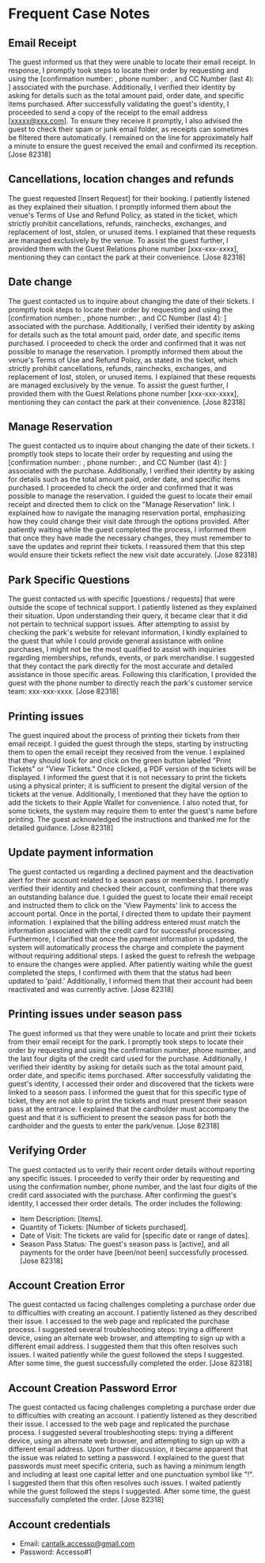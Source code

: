 # Frequent Case Notes
## Email Receipt
The guest informed us that they were unable to locate their email receipt. In response, I promptly took steps to locate their order by requesting and using the [confirmation number: , phone number: , and CC Number (last 4): ] associated with the purchase. Additionally, I verified their identity by asking for details such as the total amount paid, order date, and specific items purchased. After successfully validating the guest's identity, I proceeded to send a copy of the receipt to the email address [xxxxx@xxx.com]. To ensure they receive it promptly, I also advised the guest to check their spam or junk email folder, as receipts can sometimes be filtered there automatically. I remained on the line for approximately half a minute to ensure the guest received the email and confirmed its reception.[Jose 82318]
## Cancellations, location changes and refunds
The guest requested [Insert Request] for their booking. I patiently listened as they explained their situation. I promptly informed them about the venue's Terms of Use and Refund Policy, as stated in the ticket, which strictly prohibit cancellations, refunds, rainchecks, exchanges, and replacement of lost, stolen, or unused items. I explained that these requests are managed exclusively by the venue. To assist the guest further, I provided them with the Guest Relations phone number [xxx-xxx-xxxx], mentioning they can contact the park at their convenience. [Jose 82318]
## Date change
The guest contacted us to inquire about changing the date of their tickets. I promptly took steps to locate their order by requesting and using the [confirmation number: , phone number: , and CC Number (last 4): ] associated with the purchase. Additionally, I verified their identity by asking for details such as the total amount paid, order date, and specific items purchased. I proceeded to check the order and confirmed that it was not possible to manage the reservation. I promptly informed them about the venue's Terms of Use and Refund Policy, as stated in the ticket, which strictly prohibit cancellations, refunds, rainchecks, exchanges, and replacement of lost, stolen, or unused items. I explained that these requests are managed exclusively by the venue. To assist the guest further, I provided them with the Guest Relations phone number [xxx-xxx-xxxx], mentioning they can contact the park at their convenience. [Jose 82318]
## Manage Reservation
The guest contacted us to inquire about changing the date of their tickets. I promptly took steps to locate their order by requesting and using the [confirmation number: , phone number: , and CC Number (last 4): ] associated with the purchase. Additionally, I verified their identity by asking for details such as the total amount paid, order date, and specific items purchased. I proceeded to check the order and confirmed that it was possible to manage the reservation. I guided the guest to locate their email receipt and directed them to click on the "Manage Reservation" link. I explained how to navigate the managing reservation portal, emphasizing how they could change their visit date through the options provided. After patiently waiting while the guest completed the process, I informed them that once they have made the necessary changes, they must remember to save the updates and reprint their tickets. I reassured them that this step would ensure their tickets reflect the new visit date accurately. [Jose 82318]
## Park Specific Questions
The guest contacted us with specific [questions / requests] that were outside the scope of technical support. I patiently listened as they explained their situation. Upon understanding their query, it became clear that it did not pertain to technical support issues. After attempting to assist by checking the park's website for relevant information, I kindly explained to the guest that while I could provide general assistance with online purchases, I might not be the most qualified to assist with inquiries regarding memberships, refunds, events, or park merchandise. I suggested that they contact the park directly for the most accurate and detailed assistance in those specific areas. Following this clarification, I provided the guest with the phone number to directly reach the park's customer service team: xxx-xxx-xxxx. [Jose 82318]
## Printing issues
The guest inquired about the process of printing their tickets from their email receipt. I guided the guest through the steps, starting by instructing them to open the email receipt they received from the venue. I explained that they should look for and click on the green button labeled "Print Tickets" or "View Tickets." Once clicked, a PDF version of the tickets will be displayed. I informed the guest that it is not necessary to print the tickets using a physical printer; it is sufficient to present the digital version of the tickets at the venue. Additionally, I mentioned that they have the option to add the tickets to their Apple Wallet for convenience. I also noted that, for some tickets, the system may require them to enter the guest's name before printing. The guest acknowledged the instructions and thanked me for the detailed guidance. [Jose 82318]
## Update payment information
The guest contacted us regarding a declined payment and the deactivation alert for their account related to a season pass or membership. I promptly verified their identity and checked their account, confirming that there was an outstanding balance due. I guided the guest to locate their email receipt and instructed them to click on the 'View Payments' link to access the account portal. Once in the portal, I directed them to update their payment information. I explained that the billing address entered must match the information associated with the credit card for successful processing. Furthermore, I clarified that once the payment information is updated, the system will automatically process the charge and complete the payment without requiring additional steps. I asked the guest to refresh the webpage to ensure the changes were applied. After patiently waiting while the guest completed the steps, I confirmed with them that the status had been updated to 'paid.' Additionally, I informed them that their account had been reactivated and was currently active. [Jose 82318]
## Printing issues under season pass
The guest informed us that they were unable to locate and print their tickets from their email receipt for the park. I promptly took steps to locate their order by requesting and using the confirmation number, phone number, and the last four digits of the credit card used for the purchase. Additionally, I verified their identity by asking for details such as the total amount paid, order date, and specific items purchased. After successfully validating the guest's identity, I accessed their order and discovered that the tickets were linked to a season pass. I informed the guest that for this specific type of ticket, they are not able to print the tickets and must present their season pass at the entrance. I explained that the cardholder must accompany the guest and that it is sufficient to present the season pass for both the cardholder and the guests to enter the park/venue. [Jose 82318]
## Verifying Order
The guest contacted us to verify their recent order details without reporting any specific issues. I proceeded to verify their order by requesting and using the confirmation number, phone number, and the last four digits of the credit card associated with the purchase. After confirming the guest's identity, I accessed their order details. The order includes the following:
* Item Description: [Items].
* Quantity of Tickets: [Number of tickets purchased].
* Date of Visit: The tickets are valid for [specific date or range of dates].
* Season Pass Status: The guest's season pass is [active], and all payments for the order have [been/not been] successfully processed.
[Jose 82318]
## Account Creation Error
The guest contacted us facing challenges completing a purchase order due to difficulties with creating an account. I patiently listened as they described their issue. I accessed to the web page and replicated the purchase process. I suggested several troubleshooting steps: trying a different device, using an alternate web browser, and attempting to sign up with a different email address. I suggested them that this often resolves such issues. I waited patiently while the guest followed the steps I suggested. After some time, the guest successfully completed the order. [Jose 82318]
## Account Creation Password Error
The guest contacted us facing challenges completing a purchase order due to difficulties with creating an account. I patiently listened as they described their issue. I accessed to the web page and replicated the purchase process. I suggested several troubleshooting steps: trying a different device, using an alternate web browser, and attempting to sign up with a different email address. Upon further discussion, it became apparent that the issue was related to setting a password. I explained to the guest that passwords must meet specific criteria, such as having a minimum length and including at least one capital letter and one punctuation symbol like "!". I suggested them that this often resolves such issues. I waited patiently while the guest followed the steps I suggested. After some time, the guest successfully completed the order. [Jose 82318]
## Account credentials
* Email: cantalk.accesso@gmail.com
* Password: Accesso#1

